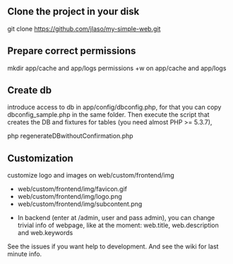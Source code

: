 Clone the project in your disk
------------------------------
git clone https://github.com/jlaso/my-simple-web.git

Prepare correct permissions
---------------------------
mkdir app/cache and app/logs
permissions +w on app/cache and app/logs

Create db
---------
introduce access to db in app/config/dbconfig.php, for that you can copy dbconfig_sample.php in
the same folder.
Then execute the script that creates the DB and fixtures for tables (you need almost PHP >= 5.3.7),

php regenerateDBwithoutConfirmation.php

Customization
-------------
customize logo and images on web/custom/frontend/img
 - web/custom/frontend/img/favicon.gif
 - web/custom/frontend/img/logo.png
 - web/custom/frontend/img/subcontent.png

* In backend (enter at /admin, user and pass admin), you can change trivial info of webpage,
like at the moment: web.title, web.description and web.keywords


See the issues if you want help to development.
And see the wiki for last minute info.

